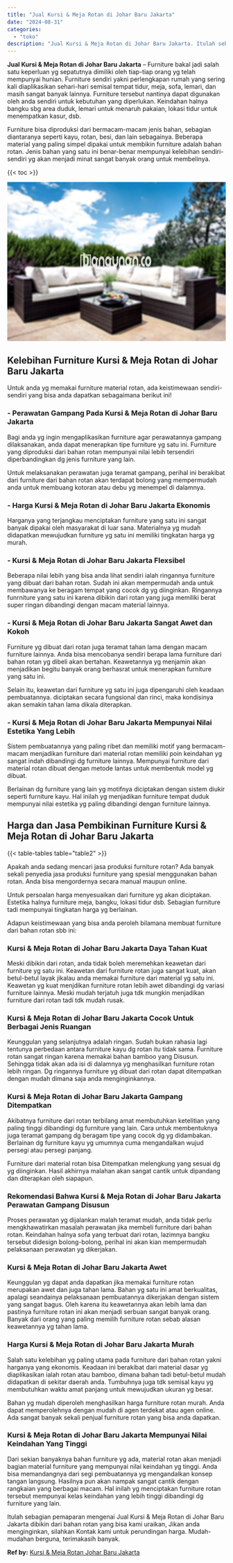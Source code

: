 ```yaml
---
title: "Jual Kursi & Meja Rotan di Johar Baru Jakarta"
date: "2024-08-31"
categories: 
  - "toko"
description: "Jual Kursi & Meja Rotan di Johar Baru Jakarta. Itulah sebagian pemaparan mengenai Jual Kursi & Meja Rotan di Johar Baru Jakarta dibikin dari bahan rotan yang..."
---
```


**Jual Kursi & Meja Rotan di Johar Baru Jakarta** – Furniture bakal jadi salah satu keperluan yg sepatutnya dimiliki oleh tiap-tiap orang yg telah mempunyai hunian. Furniture sendiri yakni perlengkapan rumah yang sering kali diaplikasikan sehari-hari semisal tempat tidur, meja, sofa, lemari, dan masih sangat banyak lainnya. Furniture tersebut nantinya dapat digunakan oleh anda sendiri untuk kebutuhan yang diperlukan. Keindahan halnya bangku sbg area duduk, lemari untuk menaruh pakaian, lokasi tidur untuk menempatkan kasur, dsb.

Furniture bisa diproduksi dari bermacam-macam jenis bahan, sebagian diantaranya seperti kayu, rotan, besi, dan lain sebagainya. Beberapa material yang paling simpel dipakai untuk membikin furniture adalah bahan rotan. Jenis bahan yang satu ini benar-benar mempunyai kelebihan sendiri-sendiri yg akan menjadi minat sangat banyak orang untuk membelinya.

{{< toc >}}

![Jual Kursi & Meja Rotan di Johar Baru Jakarta](/images/kursi-meja-rotan-murah48.png)

## Kelebihan Furniture Kursi & Meja Rotan di Johar Baru Jakarta

Untuk anda yg memakai furniture material rotan, ada keistimewaan sendiri-sendiri yang bisa anda dapatkan sebagaimana berikut ini!

### \- Perawatan Gampang Pada Kursi & Meja Rotan di Johar Baru Jakarta

Bagi anda yg ingin mengaplikasikan furniture agar perawatannya gampang dilaksanakan, anda dapat menerapkan tipe furniture yg satu ini. Furniture yang diproduksi dari bahan rotan mempunyai nilai lebih tersendiri diperbandingkan dg jenis furniture yang lain.

Untuk melaksanakan perawatan juga teramat gampang, perihal ini berakibat dari furniture dari bahan rotan akan terdapat bolong yang mempermudah anda untuk membuang kotoran atau debu yg menempel di dalamnya.

### \- Harga Kursi & Meja Rotan di Johar Baru Jakarta Ekonomis

Harganya yang terjangkau menciptakan furniture yang satu ini sangat banyak dipakai oleh masyarakat di luar sana. Materialnya yg mudah didapatkan mewujudkan furniture yg satu ini memiliki tingkatan harga yg murah.

### \- Kursi & Meja Rotan di Johar Baru Jakarta Flexsibel

Beberapa nilai lebih yang bisa anda lihat sendiri ialah ringannya furniture yang dibuat dari bahan rotan. Sudah ini akan mempermudah anda untuk membawanya ke beragam tempat yang cocok dg yg diinginkan. Ringannya funrniture yang satu ini karena dibikin dari rotan yang juga memiliki berat super ringan dibandingi dengan macam material lainnya.

### \- Kursi & Meja Rotan di Johar Baru Jakarta Sangat Awet dan Kokoh

Furniture yg dibuat dari rotan juga teramat tahan lama dengan macam furniture lainnya. Anda bisa mencobanya sendiri berapa lama furniture dari bahan rotan yg dibeli akan bertahan. Keawetannya yg menjamin akan menjadikan begitu banyak orang berhasrat untuk menerapkan furniture yang satu ini.

Selain itu, keawetan dari furniture yg satu ini juga dipengaruhi oleh keadaan pembuatannya. diciptakan secara fungsional dan rinci, maka kondisinya akan semakin tahan lama dikala diterapkan.

### \- Kursi & Meja Rotan di Johar Baru Jakarta Mempunyai Nilai Estetika Yang Lebih

Sistem pembuatannya yang paling ribet dan memiliki motif yang bermacam-macam menjadikan furniture dari material rotan memiliki poin keindahan yg sangat indah dibandingi dg furniture lainnya. Mempunyai furniture dari material rotan dibuat dengan metode lantas untuk membentuk model yg dibuat.

Berlainan dg furniture yang lain yg motifnya diciptakan dengan sistem diukir seperti furniture kayu. Hal inilah yg menjadikan furniture tempat duduk mempunyai nilai estetika yg paling dibandingi dengan furniture lainnya.

## Harga dan Jasa Pembikinan Furniture Kursi & Meja Rotan di Johar Baru Jakarta

{{< table-tables table="table2" >}}

Apakah anda sedang mencari jasa produksi furniture rotan? Ada banyak sekali penyedia jasa produksi furniture yang spesial menggunakan bahan rotan. Anda bisa mengordernya secara manual maupun online.

Untuk persoalan harga menyesuaikan dari furniture yg akan diciptakan. Estetika halnya furniture meja, bangku, lokasi tidur dsb. Sebagian furniture tadi mempunyai tingkatan harga yg berlainan.

Adapun keistimewaan yang bisa anda peroleh bilamana membuat furniture dari bahan rotan sbb ini:

### Kursi & Meja Rotan di Johar Baru Jakarta Daya Tahan Kuat

Meski dibikin dari rotan, anda tidak boleh meremehkan keawetan dari furniture yg satu ini. Keawetan dari furniture rotan juga sangat kuat, akan betul-betul layak jikalau anda memakai furniture dari material yg satu ini. Keawetan yg kuat menjdikan furniture rotan lebih awet dibandingi dg variasi furniture lainnya. Meski mudah terjatuh juga tdk mungkin menjadikan furniture dari rotan tadi tdk mudah rusak.

### Kursi & Meja Rotan di Johar Baru Jakarta Cocok Untuk Berbagai Jenis Ruangan

Keunggulan yang selanjutnya adalah ringan. Sudah bukan rahasia lagi tentunya perbedaan antara furniture kayu dg rotan itu tidak sama. Furniture rotan sangat ringan karena memakai bahan bamboo yang Disusun. Sehingga tidak akan ada isi di dalamnya yg menghasilkan furniture rotan lebih ringan. Dg ringannya furniture yg dibuat dari rotan dapat ditempatkan dengan mudah dimana saja anda menginginkannya.

### Kursi & Meja Rotan di Johar Baru Jakarta Gampang Ditempatkan

Akibatnya furniture dari rotan terbilang amat membutuhkan ketelitian yang paling tinggi dibandingi dg furniture yang lain. Cara untuk membentuknya juga teramat gampang dg beragam tipe yang cocok dg yg didambakan. Berlainan dg furniture kayu yg umumnya cuma mengandalkan wujud persegi atau persegi panjang.

Furniture dari material rotan bisa Ditempatkan melengkung yang sesuai dg yg diinginkan. Hasil akhirnya malahan akan sangat cantik untuk dipandang dan diterapkan oleh siapapun.

### Rekomendasi Bahwa Kursi & Meja Rotan di Johar Baru Jakarta Perawatan Gampang Disusun

Proses perawatan yg dijalankan malah teramat mudah, anda tidak perlu mengkhawatirkan masalah perawatan jika membeli furniture dari bahan rotan. Keindahan halnya sofa yang terbuat dari rotan, lazimnya bangku tersebut didesign bolong-bolong, perihal ini akan kian mempermudah pelaksanaan perawatan yg dikerjakan.

### Kursi & Meja Rotan di Johar Baru Jakarta Awet

Keunggulan yg dapat anda dapatkan jika memakai furniture rotan merupakan awet dan juga tahan lama. Bahan yg satu ini amat berkualitas, apalagi seandainya pelaksanaan pembuatannya dikerjakan dengan sistem yang sangat bagus. Oleh karena itu keawetannya akan lebih lama dan pastinya furniture rotan ini akan menjadi serbuan sangat banyak orang. Banyak dari orang yang paling memilih furniture rotan sebab alasan keawetannya yg tahan lama.

### Harga Kursi & Meja Rotan di Johar Baru Jakarta Murah

Salah satu kelebihan yg paling utama pada furniture dari bahan rotan yakni harganya yang ekonomis. Keadaan ini berakibat dari material dasar yg diaplikasikan ialah rotan atau bamboo, dimana bahan tadi betul-betul mudah didapatkan di sekitar daerah anda. Tumbuhnya juga tdk semisal kayu yg membutuhkan waktu amat panjang untuk mewujudkan ukuran yg besar.

Bahan yg mudah diperoleh menghasilkan harga furniture rotan murah. Anda dapat memperolehnya dengan mudah di agen terdekat atau agen online. Ada sangat banyak sekali penjual furniture rotan yang bisa anda dapatkan.

### Kursi & Meja Rotan di Johar Baru Jakarta Mempunyai Nilai Keindahan Yang Tinggi

Dari sekian banyaknya bahan furniture yg ada, material rotan akan menjadi bagian material furniture yang mempunyai nilai keindahan yg tinggi. Anda bisa memandangnya dari segi pembuatannya yg mengandalkan konsep tangan langsung. Hasilnya pun akan nampak sangat cantik dengan rangkaian yang berbagai macam. Hal inilah yg menciptakan furniture rotan tersebut mempunyai kelas keindahan yang lebih tinggi dibandingi dg furniture yang lain.

Itulah sebagian pemaparan mengenai Jual Kursi & Meja Rotan di Johar Baru Jakarta dibikin dari bahan rotan yang bisa kami uraikan, Jikan anda menginginkan, silahkan Kontak kami untuk perundingan harga. Mudah-mudahan berguna, terimakasih banyak.

**Ref by:** [Kursi & Meja Rotan Johar Baru Jakarta](https://id.wikipedia.org/wiki/Kursi)
